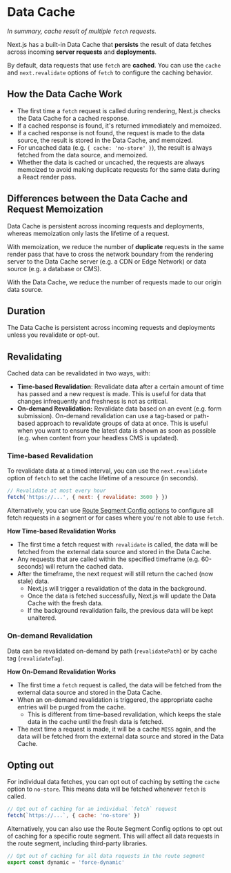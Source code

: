 # Data Cache

*In summary, cache result of multiple `fetch` requests.*

Next.js has a built-in Data Cache that **persists** the result 
of data fetches across incoming **server requests** and **deployments**.

By default, data requests that use `fetch` are **cached**. You can use the `cache` and `next.revalidate` options of `fetch` to configure the caching behavior.

## How the Data Cache Work

- The first time a `fetch` request is called during rendering, Next.js checks the Data Cache for a cached response.
- If a cached response is found, it's returned immediately and memoized.
- If a cached response is not found, the request is made to the data source, the result is stored in the Data Cache, and memoized.
- For uncached data (e.g. `{ cache: 'no-store' }`), the result is always fetched from the data source, and memoized.
- Whether the data is cached or uncached, the requests are always memoized to avoid making duplicate requests for the same data during a React render pass.

## Differences between the Data Cache and Request Memoization

Data Cache is persistent across incoming requests and deployments, whereas memoization only lasts the lifetime of a request.

With memoization, we reduce the number of **duplicate** requests in the same render pass that have to cross the network boundary from the rendering server to the Data Cache server (e.g. a CDN or Edge Network) or data source (e.g. a database or CMS).

With the Data Cache, we reduce the number of requests made to our origin data source.

## Duration

The Data Cache is persistent across incoming requests and deployments unless you revalidate or opt-out.

## Revalidating

Cached data can be revalidated in two ways, with:

- **Time-based Revalidation**: Revalidate data after a certain amount of time has passed and a new request is made. This is useful for data that changes infrequently and freshness is not as critical.
- **On-demand Revalidation:** Revalidate data based on an event (e.g. form submission). On-demand revalidation can use a tag-based or path-based approach to revalidate groups of data at once. This is useful when you want to ensure the latest data is shown as soon as possible (e.g. when content from your headless CMS is updated).

### Time-based Revalidation

To revalidate data at a timed interval, you can use the `next.revalidate` option of `fetch` to set the cache lifetime of a resource (in seconds).

```js
// Revalidate at most every hour
fetch('https://...', { next: { revalidate: 3600 } })
```

Alternatively, you can use [Route Segment Config options](https://nextjs.org/docs/app/building-your-application/caching#segment-config-options) to configure all fetch requests in a segment or for cases where you're not able to use `fetch`.

**How Time-based Revalidation Works**

- The first time a fetch request with `revalidate` is called, the data will be fetched from the external data source and stored in the Data Cache.
- Any requests that are called within the specified timeframe (e.g. 60-seconds) will return the cached data.
- After the timeframe, the next request will still return the cached (now stale) data.
  - Next.js will trigger a revalidation of the data in the background.
  - Once the data is fetched successfully, Next.js will update the Data Cache with the fresh data.
  - If the background revalidation fails, the previous data will be kept unaltered.


### On-demand Revalidation

Data can be revalidated on-demand by path (`revalidatePath`) or by cache tag (`revalidateTag`).

**How On-Demand Revalidation Works**

- The first time a `fetch` request is called, the data will be fetched from the external data source and stored in the Data Cache.
- When an on-demand revalidation is triggered, the appropriate cache entries will be purged from the cache.
  - This is different from time-based revalidation, which keeps the stale data in the cache until the fresh data is fetched.
- The next time a request is made, it will be a cache `MISS` again, and the data will be fetched from the external data source and stored in the Data Cache.


## Opting out

For individual data fetches, you can opt out of caching by setting the `cache` option to `no-store`. This means data will be fetched whenever `fetch` is called.

```jsx
// Opt out of caching for an individual `fetch` request
fetch(`https://...`, { cache: 'no-store' })
```

Alternatively, you can also use the Route Segment Config options to opt out of caching for a specific route segment. This will affect all data requests in the route segment, including third-party libraries.

```jsx
// Opt out of caching for all data requests in the route segment
export const dynamic = 'force-dynamic'
```
